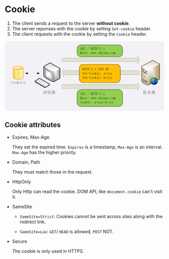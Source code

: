 # Cookie

1. The client sends a request to the server **without cookie**.
2. The server reponses with the cookie by setting `Set-cookie` header.
3. The client requests with the cookie by setting the `Cookie` header.

![cookie](./img/cookie.png)

## Cookie attributes

- Expires, Max-Age

  They set the expired time. `Expires` is a timestamp, `Max-Age` is an interval. `Max-Age` has the higher priority.

- Domain, Path

  They must match those in the request.

- HttpOnly

  Only Http can read the cookie. DOM API, like `document.cookie` can't visit it.

- SameSite

   - `SameSite=Strict`: Cookies cannot be sent across sites along with the redirect link.

   - `SameSite=Lax`: `GET`/ `HEAD` is allowed, `POST` NOT.

- Secure

  The cookie is only used in HTTPS.